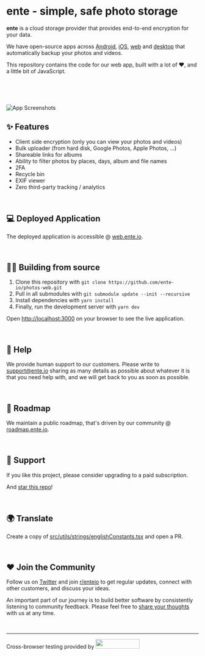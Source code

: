 # ente - simple, safe photo storage

**ente** is a cloud storage provider that provides end-to-end encryption for your data.

We have open-source apps across
[Android](https://github.com/ente-io/photos-app),
[iOS](https://github.com/ente-io/photos-app),
[web](https://github.com/ente-io/photos-web) and
[desktop](https://github.com/ente-io/photos-desktop) that automatically backup
your photos and videos.

This repository contains the code for our web app, built with a lot of ❤️, and a
little bit of JavaScript.

<br/><br/><br/>

![App Screenshots](https://user-images.githubusercontent.com/24503581/189914045-9d4e9c44-37c6-4ac6-9e17-d8c37aee1e08.png)

## ✨ Features

- Client side encryption (only you can view your photos and videos)
- Bulk uploader (from hard disk, Google Photos, Apple Photos, ...)
- Shareable links for albums
- Ability to filter photos by places, days, album and file names
- 2FA
- Recycle bin
- EXIF viewer
- Zero third-party tracking / analytics

<br/>

## 💻 Deployed Application

The deployed application is accessible @ [web.ente.io](https://web.ente.io).

<br/>

## 🧑‍💻 Building from source

1. Clone this repository with `git clone https://github.com/ente-io/photos-web.git`
2. Pull in all submodules with `git submodule update --init --recursive`
3. Install dependencies with `yarn install`
4. Finally, run the development server with `yarn dev`

Open [http://localhost:3000](http://localhost:3000) on your browser to see the live application.

<br/>

## 🙋 Help

We provide human support to our customers. Please write to [support@ente.io](mailto:support@ente.io) sharing as many details as possible about whatever it is that you need help with, and we will get back to you as soon as possible.

<br/>

## 🧭 Roadmap

We maintain a public roadmap, that's driven by our community @ [roadmap.ente.io](https://roadmap.ente.io).

<br/>

## 🤗 Support

If you like this project, please consider upgrading to a paid subscription.

And [star this repo](https://github.com/ente-io/photos-web/stargazers)!

<br/>

## 🌍 Translate

Create a copy of
[src/utils/strings/englishConstants.tsx](src/utils/strings/englishConstants.tsx)
and open a PR.

<br/>

## ❤️ Join the Community

Follow us on [Twitter](https://twitter.com/enteio) and join [r/enteio](https://reddit.com/r/enteio) to get regular updates, connect with other customers, and discuss your ideas.

An important part of our journey is to build better software by consistently listening to community feedback. Please feel free to [share your thoughts](mailto:feedback@ente.io) with us at any time.

<br/>

---

Cross-browser testing provided by
[<img src="https://d98b8t1nnulk5.cloudfront.net/production/images/layout/logo-header.png?1469004780" width="115" height="25">](https://www.browserstack.com/open-source)
